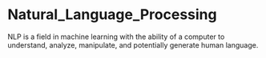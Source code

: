 # Natural_Language_Processing
NLP is a field in machine learning with the ability of a computer to understand, analyze, manipulate, and potentially generate human language.
